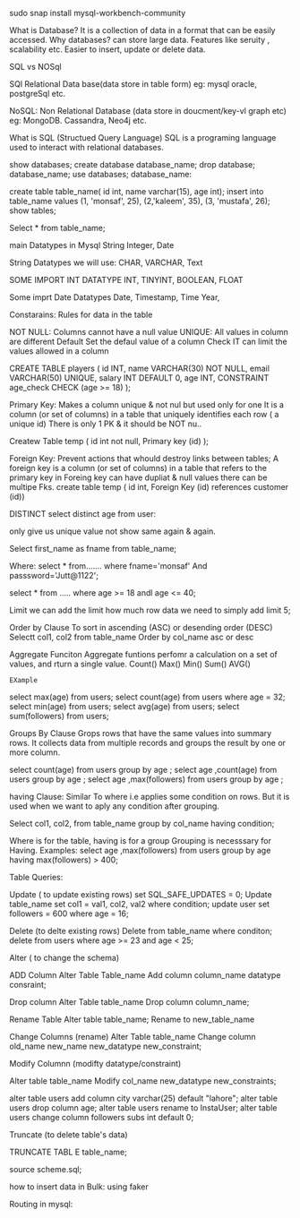 sudo snap install mysql-workbench-community

What is Database?
It is a collection of data in a format that can be easily accessed.
Why databases?
can store large data.
Features like seruity , scalability etc.
Easier to insert, update or delete data.

SQL vs NOSql

SQl
Relational Data base(data store in table form) eg: mysql oracle, postgreSql etc.

NoSQL:
Non Relational Database (data store in doucment/key-vl graph etc) eg: MongoDB. Cassandra, Neo4j etc.

What is SQL (Structued Query Language)
SQL is a programing language used to interact with relational databases.

show databases;
create database database_name;
drop database; database_name;
use databases; database_name:

create table table_name( id int, name varchar(15), age int);
insert into table_name values (1, 'monsaf', 25), (2,'kaleem', 35), (3, 'mustafa', 26);
show tables;

Select \* from table_name;

<!-- data type -->

main Datatypes in Mysql
String Integer, Date

String Datatypes we will use:
CHAR, VARCHAR, Text

SOME IMPORT INT DATATYPE
INT, TINYINT, BOOLEAN, FLOAT

Some imprt Date Datatypes
Date, Timestamp, Time Year,

Constarains:
Rules for data in the table

NOT NULL: Columns cannot have a null value
UNIQUE: All values in column are different
Default Set the defaul value of a column
Check IT can limit the values allowed in a column

CREATE TABLE players (
id INT,
name VARCHAR(30) NOT NULL,
email VARCHAR(50) UNIQUE,
salary INT DEFAULT 0,
age INT,
CONSTRAINT age_check CHECK (age >= 18)
);

Primary Key: Makes a column unique & not nul but used only for one
It is a column (or set of columns) in a table that uniquely identifies each row ( a unique id) There is only 1 PK & it should be NOT nu..

Createw Table temp (
id int not null,
Primary key (id)
);

Foreign Key: Prevent actions that whould destroy links between tables;
A foreign key is a column (or set of columns) in a table that refers to the primary key in
Foreing key can have dupliat & null values there can be multipe Fks.
create table temp (
id int,
Foreign Key (id) references customer (id))

DISTINCT
select distinct age from user:

only give us unique value not show same again & again.

Select first_name as fname from table_name;

Where:
select \* from....... where fname='monsaf' And passsword='Jutt@1122';

select \* from ..... where age >= 18 andl age <= 40;

Limit
we can add the limit how much row data we need to simply add limit 5;

Order by Clause
To sort in ascending (ASC) or desending order (DESC)
Selectt col1, col2 from table_name Order by col_name asc or desc

Aggregate Funciton
Aggregate funtions perfomr a calculation on a set of values, and rturn a single value.
Count()
Max()
Min()
Sum()
AVG()

    EXample

select max(age) from users;
select count(age) from users where age = 32;
select min(age) from users;
select avg(age) from users;
select sum(followers) from users;

Groups By Clause
Grops rows that have the same values into summary rows.
It collects data from multiple records and groups the result by one or more column.

select count(age) from users group by age ;
select age ,count(age) from users group by age ;
select age ,max(followers) from users group by age ;

having Clause:
Similar To where i.e applies some condition on rows.
But it is used when we want to aply any condition after grouping.

Select col1, col2,
from table_name
group by col_name
having condition;

Where is for the table, having is for a group
Grouping is necesssary for Having.
Examples:
select age ,max(followers) from users group by age having max(followers) > 400;

Table Queries:

Update ( to update existing rows)
set SQL_SAFE_UPDATES = 0;
Update table_name set col1 = val1, col2, val2 where condition;
update user set followers = 600 where age = 16;

Delete (to delte existing rows)
Delete from table_name where conditon;
delete from users where age >= 23 and age < 25;

Alter ( to change the schema)

ADD Column
Alter Table Table_name
Add column column_name datatype consraint;

Drop column
Alter Table table_name
Drop column column_name;

Rename Table
Alter table table_name;
Rename to new_table_name

Change Columns (rename)
Alter Table table_name
Change column old_name new_name new_datatype new_constraint;

Modify Columnn (modifty datatype/constraint)

Alter table table_name
Modify col_name new_datatype new_constraints;

alter table users add column city varchar(25) default "lahore";
alter table users drop column age;
alter table users rename to InstaUser;
alter table users change column followers subs int default 0;

Truncate (to delete table's data)

TRUNCATE TABL E table_name;





source scheme.sql; 


how to insert data in Bulk:
using faker



Routing  in mysql:
